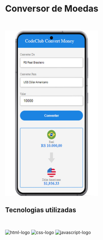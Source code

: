 <h1>Conversor de Moedas</h1>
<br>
<br>
<img src="https://github.com/RafaelRibeiroR18/Conversor-de-moedas/blob/master/assets/conversor%20de%20moedas%20%20cel%20(1).jpg?raw=true" width="300px"; />
<h2>Tecnologias utilizadas</h2>
<br>
<br>
<img src="https://img.shields.io/badge/HTML5-E34F26?style=for-the-badge&logo=html5&logoColor=white" alt=html-logo width="70px"/>  <img src="https://img.shields.io/badge/CSS3-1572B6?style=for-the-badge&logo=css3&logoColor=white" alt=css-logo width="60px"/> <img src="https://img.shields.io/badge/JavaScript-F7DF1E?style=for-the-badge&logo=javascript&logoColor=black" alt=javascript-logo width="100px"/>
<br>
